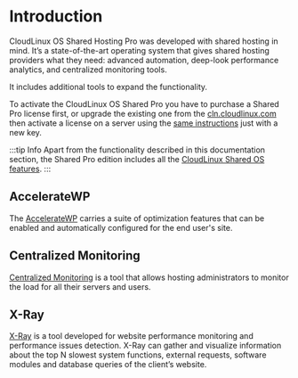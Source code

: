 # Introduction

CloudLinux OS Shared Hosting Pro was developed with shared hosting in mind. It’s a state-of-the-art operating system that gives shared hosting providers what they need: advanced automation, deep-look performance analytics, and centralized monitoring tools.

It includes additional tools to expand the functionality.

To activate the CloudLinux OS Shared Pro you have to purchase a Shared Pro license first, or upgrade the existing one from the [cln.cloudlinux.com](https://cln.cloudlinux.com) then activate a license on a server using the [same instructions](https://docs.cloudlinux.com/legacy/cloudlinux_installation/#license-activation) just with a new key.

:::tip Info
Apart from the functionality described in this documentation section, the Shared Pro edition includes all the [CloudLinux Shared OS features](/legacy/cloudlinux_os_components/#cloudlinux-os-components).
:::

## AccelerateWP

The [AccelerateWP](/shared-pro/accelerate-wp/) carries a suite of optimization features that can be enabled and automatically configured for the end user's site.

## Centralized Monitoring

[Centralized Monitoring](/shared-pro/centralized-monitoring/) is a tool that allows hosting administrators to monitor the load for all their servers and users.

## X-Ray

[X-Ray](/shared-pro/x-ray/) is a tool developed for website performance monitoring and performance issues detection. X-Ray can gather and visualize information about the top N slowest system functions, external requests, software modules and database queries of the client’s website.
